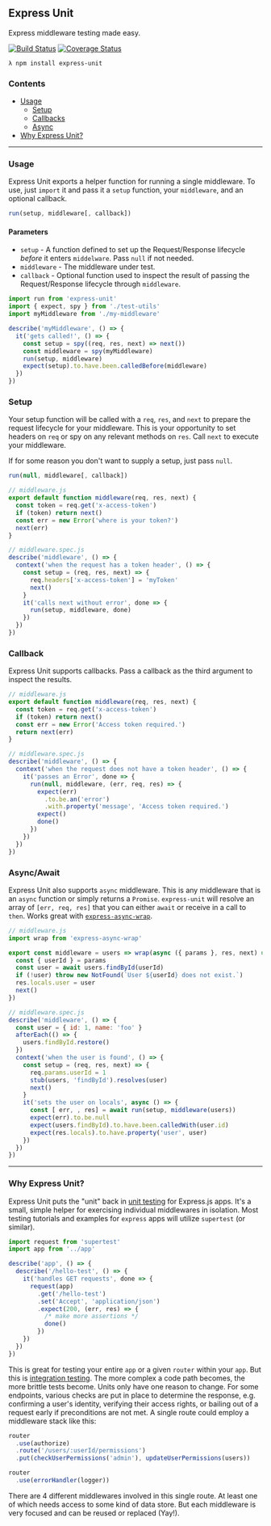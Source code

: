 Express Unit
--
Express middleware testing made easy.

[![Build Status](https://travis-ci.org/thebearingedge/express-unit.svg?branch=master)](https://travis-ci.org/thebearingedge/express-unit.svg?branch=master)
[![Coverage Status](https://coveralls.io/repos/github/thebearingedge/express-unit/badge.svg?branch=master)](https://coveralls.io/github/thebearingedge/express-unit?branch=master)

`λ npm install express-unit`

### Contents
 - [Usage](#usage)
   + [Setup](#setup)
   + [Callbacks](#callbacks)
   + [Async](#async)
 - [Why Express Unit?](#why-express-unit)
---

### Usage

Express Unit exports a helper function for running a single middleware. To use, just `import` it and pass it a `setup` function, your `middleware`, and an optional callback.

```js
run(setup, middleware[, callback])
```

#### Parameters

- `setup` - A function defined to set up the Request/Response lifecycle _before_ it enters `middelware`. Pass `null` if not needed.
- `middleware` - The middleware under test.
- `callback` - Optional function used to inspect the result of passing the Request/Response lifecycle through `middleware`.

```js
import run from 'express-unit'
import { expect, spy } from './test-utils'
import myMiddleware from './my-middleware'

describe('myMiddleware', () => {
  it('gets called!', () => {
    const setup = spy((req, res, next) => next())
    const middleware = spy(myMiddleware)
    run(setup, middleware)
    expect(setup).to.have.been.calledBefore(middleware)
  })
})
```

### Setup

Your setup function will be called with a `req`, `res`, and `next` to prepare the request lifecycle for your middleware. This is your opportunity to set headers on `req` or spy on any relevant methods on `res`. Call `next` to execute your middleware.

If for some reason you don't want to supply a setup, just pass `null`.

```js
run(null, middleware[, callback])
```

```js
// middleware.js
export default function middleware(req, res, next) {
  const token = req.get('x-access-token')
  if (token) return next()
  const err = new Error('where is your token?')
  next(err)
}
```

```js
// middleware.spec.js
describe('middleware', () => {
  context('when the request has a token header', () => {
    const setup = (req, res, next) => {
      req.headers['x-access-token'] = 'myToken'
      next()
    }
    it('calls next without error', done => {
      run(setup, middleware, done)
    })
  })
})
```

### Callback

Express Unit supports callbacks. Pass a callback as the third argument to inspect the results.

```js
// middleware.js
export default function middleware(req, res, next) {
  const token = req.get('x-access-token')
  if (token) return next()
  const err = new Error('Access token required.')
  return next(err)
}
```

```js
// middleware.spec.js
describe('middleware', () => {
  context('when the request does not have a token header', () => {
    it('passes an Error', done => {
      run(null, middleware, (err, req, res) => {
        expect(err)
          .to.be.an('error')
          .with.property('message', 'Access token required.')
        expect()
        done()
      })
    })
  })
})
```

### Async/Await

Express Unit also supports `async` middleware. This is any middleware that is an `async` function or simply returns a `Promise`. `express-unit` will resolve an array of `[err, req, res]` that you can either `await` or receive in a call to `then`. Works great with [`express-async-wrap`](https://github.com/Greenfields/express-async-wrap).

```js
// middleware.js
import wrap from 'express-async-wrap'

export const middleware = users => wrap(async ({ params }, res, next) => {
  const { userId } = params
  const user = await users.findById(userId)
  if (!user) throw new NotFound(`User ${userId} does not exist.`)
  res.locals.user = user
  next()
})
```

```js
// middleware.spec.js
describe('middleware', () => {
  const user = { id: 1, name: 'foo' }
  afterEach(() => {
    users.findById.restore()
  })
  context('when the user is found', () => {
    const setup = (req, res, next) => {
      req.params.userId = 1
      stub(users, 'findById').resolves(user)
      next()
    }
    it('sets the user on locals', async () => {
      const [ err, , res] = await run(setup, middleware(users))
      expect(err).to.be.null
      expect(users.findById).to.have.been.calledWith(user.id)
      expect(res.locals).to.have.property('user', user)
    })
  })
})
```
---

### Why Express Unit?

Express Unit puts the "unit" back in [unit testing](https://en.wikipedia.org/wiki/Unit_testing) for Express.js apps. It's a small, simple helper for exercising individual middlewares in isolation. Most testing tutorials and examples for `express` apps will utilize `supertest` (or similar).

```js
import request from 'supertest'
import app from '../app'

describe('app', () => {
  describe('/hello-test', () => {
    it('handles GET requests', done => {
      request(app)
        .get('/hello-test')
        .set('Accept', 'application/json')
        .expect(200, (err, res) => {
          /* make more assertions */
          done()
        })
    })
  })
})
```

This is great for testing your entire `app` or a given `router` within your `app`. But this is [integration testing](https://en.wikipedia.org/wiki/Integration_testing). The more complex a code path becomes, the more brittle tests become. Units only have one reason to change. For some endpoints, various checks are put in place to determine the response, e.g. confirming a user's identity, verifying their access rights, or bailing out of a request early if preconditions are not met. A single route could employ a middleware stack like this:

```js
router
  .use(authorize)
  .route('/users/:userId/permissions')
  .put(checkUserPermissions('admin'), updateUserPermissions(users))

router
  .use(errorHandler(logger))
```

There are 4 different middlewares involved in this single route. At least one of which needs access to some kind of data store. But each middleware is very focused and can be reused or replaced (Yay!).
